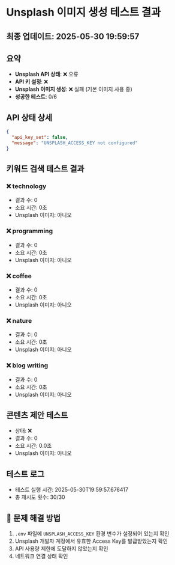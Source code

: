 # Unsplash 이미지 생성 테스트 결과

## 최종 업데이트: 2025-05-30 19:59:57

## 요약
- **Unsplash API 상태**: ❌ 오류
- **API 키 설정**: ❌
- **Unsplash 이미지 생성**: ❌ 실패 (기본 이미지 사용 중)
- **성공한 테스트**: 0/6

## API 상태 상세
```json
{
  "api_key_set": false,
  "message": "UNSPLASH_ACCESS_KEY not configured"
}
```

## 키워드 검색 테스트 결과

### ❌ technology
- 결과 수: 0
- 소요 시간: 0초
- Unsplash 이미지: 아니오

### ❌ programming
- 결과 수: 0
- 소요 시간: 0초
- Unsplash 이미지: 아니오

### ❌ coffee
- 결과 수: 0
- 소요 시간: 0초
- Unsplash 이미지: 아니오

### ❌ nature
- 결과 수: 0
- 소요 시간: 0초
- Unsplash 이미지: 아니오

### ❌ blog writing
- 결과 수: 0
- 소요 시간: 0초
- Unsplash 이미지: 아니오

## 콘텐츠 제안 테스트
- 상태: ❌
- 결과 수: 0
- 소요 시간: 0.0초
- Unsplash 이미지: 아니오

## 테스트 로그
- 테스트 실행 시간: 2025-05-30T19:59:57.676417
- 총 재시도 횟수: 30/30

## 🔧 문제 해결 방법
1. `.env` 파일에 `UNSPLASH_ACCESS_KEY` 환경 변수가 설정되어 있는지 확인
2. Unsplash 개발자 계정에서 유효한 Access Key를 발급받았는지 확인
3. API 사용량 제한에 도달하지 않았는지 확인
4. 네트워크 연결 상태 확인
